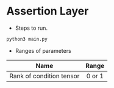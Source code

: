 # Assertion Layer

+ Steps to run.

```bash
python3 main.py
```

+ Ranges of parameters

| Name | Range |
| :--: | :-----: |
| Rank of condition tensor |    0 or 1    |
